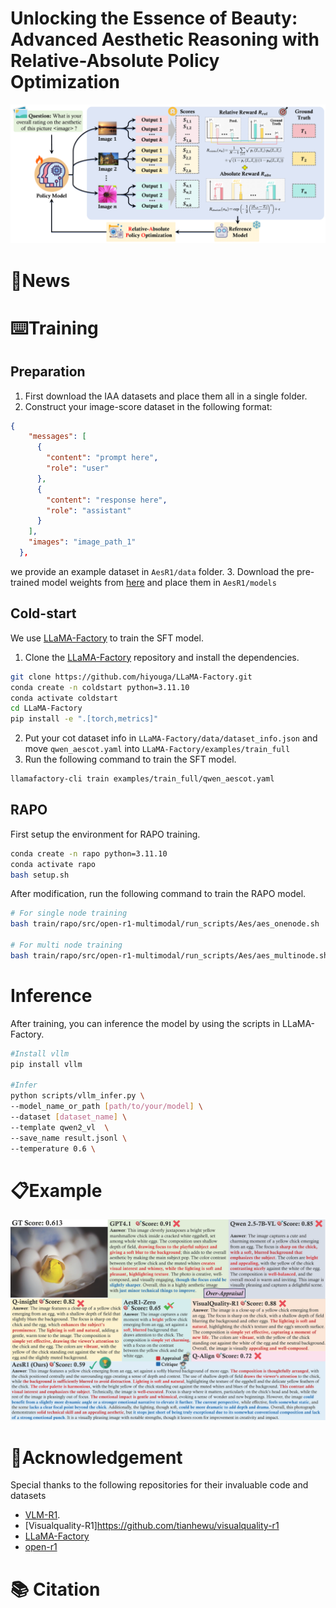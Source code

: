 # Unlocking the Essence of Beauty: Advanced Aesthetic Reasoning with Relative-Absolute Policy Optimization

<div align="center">
<img src="./assets/aesreward.png" width="900"/>
</div>

# 📰News

# ⌨️Training
## Preparation
1. First download the IAA datasets and place them all in a single folder.
2. Construct your image-score dataset in the following format:
```json
{
    "messages": [
      {
        "content": "prompt here",
        "role": "user"
      },
      {
        "content": "response here",
        "role": "assistant"
      }
    ],
    "images": "image_path_1"
  },
```
we provide an example dataset in `AesR1/data` folder.
3. Download the pre-trained model weights from [here](https://huggingface.co/Qwen/Qwen2.5-VL-7B-Instruct) and place them in `AesR1/models` 

## Cold-start
We use [LLaMA-Factory](https://github.com/hiyouga/LLaMA-Factory) to train the SFT model.

1. Clone the [LLaMA-Factory](https://github.com/hiyouga/LLaMA-Factory) repository and install the dependencies.

```bash
git clone https://github.com/hiyouga/LLaMA-Factory.git
conda create -n coldstart python=3.11.10
conda activate coldstart
cd LLaMA-Factory
pip install -e ".[torch,metrics]"
```
2. Put your cot dataset info in `LLaMA-Factory/data/dataset_info.json` and move `qwen_aescot.yaml` into `LLaMA-Factory/examples/train_full`
3. Run the following command to train the SFT model.

```bash
llamafactory-cli train examples/train_full/qwen_aescot.yaml
```

## RAPO
First setup the environment for RAPO training.
```bash
conda create -n rapo python=3.11.10
conda activate rapo
bash setup.sh
```
After modification, run the following command to train the RAPO model.
```bash
# For single node training
bash train/rapo/src/open-r1-multimodal/run_scripts/Aes/aes_onenode.sh

# For multi node training
bash train/rapo/src/open-r1-multimodal/run_scripts/Aes/aes_multinode.sh
```

# Inference
After training, you can inference the model by using the scripts in LLaMA-Factory.

```bash
#Install vllm
pip install vllm

#Infer
python scripts/vllm_infer.py \
--model_name_or_path [path/to/your/model] \
--dataset [dataset_name] \
--template qwen2_vl  \
--save_name result.jsonl \
--temperature 0.6 \
```

# 📋Example
<div align="center">
<img src="./assets/case.png" width="900"/>
</div>

# 🙏Acknowledgement
Special thanks to the following repositories for their invaluable code and datasets
- [VLM-R1](https://github.com/om-ai-lab/VLM-R1).
- [Visualquality-R1]https://github.com/tianhewu/visualquality-r1
- [LLaMA-Factory](https://github.com/hiyouga/LLaMA-Factory)
- [open-r1](https://github.com/huggingface/open-r1)

# 📚 Citation